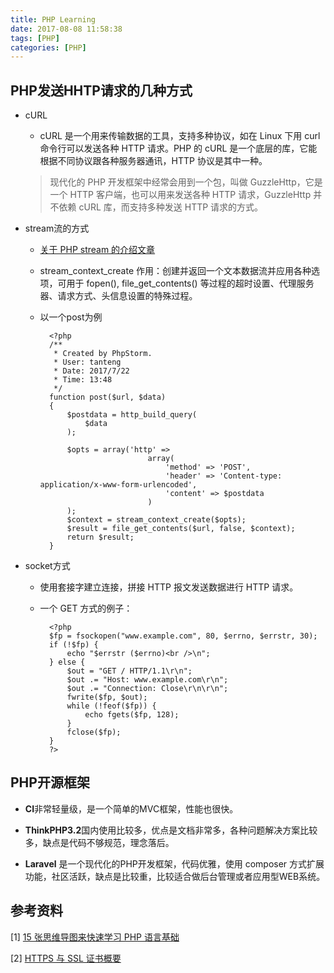 ```yaml
---
title: PHP Learning
date: 2017-08-08 11:58:38
tags: [PHP]
categories: [PHP]
---
```


## PHP发送HHTP请求的几种方式

-  cURL
	- cURL 是一个用来传输数据的工具，支持多种协议，如在 Linux 下用 curl 命令行可以发送各种 HTTP 请求。PHP 的 cURL 是一个底层的库，它能根据不同协议跟各种服务器通讯，HTTP 协议是其中一种。
	> 现代化的 PHP 开发框架中经常会用到一个包，叫做 GuzzleHttp，它是一个 HTTP 客户端，也可以用来发送各种 HTTP 请求，GuzzleHttp 并不依赖 cURL 库，而支持多种发送 HTTP 请求的方式。
-  stream流的方式
	- [关于 PHP stream 的介绍文章](https://www.oschina.net/translate/understanding-streams-in-php)
	- stream_context_create 作用：创建并返回一个文本数据流并应用各种选项，可用于 fopen(), file_get_contents() 等过程的超时设置、代理服务器、请求方式、头信息设置的特殊过程。
	- 以一个post为例
	
			<?php
			/**
			 * Created by PhpStorm.
			 * User: tanteng
			 * Date: 2017/7/22
			 * Time: 13:48
			 */
			function post($url, $data)
			{
			    $postdata = http_build_query(
			        $data
			    );
			 
			    $opts = array('http' =>
			                      array(
			                          'method' => 'POST',
			                          'header' => 'Content-type: application/x-www-form-urlencoded',
			                          'content' => $postdata
			                      )
			    );
			    $context = stream_context_create($opts);
			    $result = file_get_contents($url, false, $context);
			    return $result;
			}

-  socket方式

	- 使用套接字建立连接，拼接 HTTP 报文发送数据进行 HTTP 请求。

	- 一个 GET 方式的例子：

			<?php
			$fp = fsockopen("www.example.com", 80, $errno, $errstr, 30);
			if (!$fp) {
			    echo "$errstr ($errno)<br />\n";
			} else {
			    $out = "GET / HTTP/1.1\r\n";
			    $out .= "Host: www.example.com\r\n";
			    $out .= "Connection: Close\r\n\r\n";
			    fwrite($fp, $out);
			    while (!feof($fp)) {
			        echo fgets($fp, 128);
			    }
			    fclose($fp);
			}
			?>

## PHP开源框架

-  **CI**非常轻量级，是一个简单的MVC框架，性能也很快。

-  **ThinkPHP3.2**国内使用比较多，优点是文档非常多，各种问题解决方案比较多，缺点是代码不够规范，理念落后。

-  **Laravel** 是一个现代化的PHP开发框架，代码优雅，使用 composer 方式扩展功能，社区活跃，缺点是比较重，比较适合做后台管理或者应用型WEB系统。


## 参考资料
[1] [15 张思维导图来快速学习 PHP 语言基础](http://www.runoob.com/w3cnote/15-php-mind-mapping.html)

[2] [HTTPS 与 SSL 证书概要](http://www.runoob.com/w3cnote/https-ssl-intro.html)